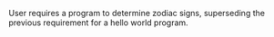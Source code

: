 User requires a program to determine zodiac signs, superseding the previous requirement for a hello world program.